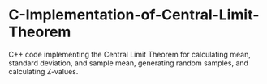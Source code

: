 # C-Implementation-of-Central-Limit-Theorem
C++ code implementing the Central Limit Theorem for calculating mean, standard deviation, and sample mean, generating random samples, and calculating Z-values.
